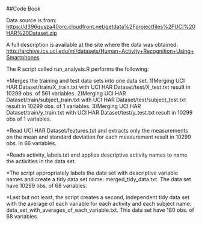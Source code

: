 ##Code Book

Data source is from: https://d396qusza40orc.cloudfront.net/getdata%2Fprojectfiles%2FUCI%20HAR%20Dataset.zip 

A full description is available at the site where the data was obtained:  http://archive.ics.uci.edu/ml/datasets/Human+Activity+Recognition+Using+Smartphones 

The R script called run_analysis.R performs the following:

*Merges the training and test data sets into one data set. 
1)Merging UCI HAR Dataset/train/X_train.txt with UCI HAR Dataset/test/X_test.txt result in 10299 obs. of 561 variables. 
2)Merging UCI HAR Dataset/train/subject_train.txt with UCI HAR Dataset/test/subject_test.txt result in 10299 obs. of 1 variables.
3)Merging UCI HAR Dataset/train/y_train.txt with UCI HAR Dataset/test/y_test.txt result in 10299 obs of 1 variables.

*Read UCI HAR Dataset/features.txt and extracts only the measurements on the mean and standard deviation for each measurement result in 10299 obs. in 66 variables.

*Reads activity_labels.txt and applies descriptive activity names to name the activities in the data set.

*The script appropriately labels the data set with descriptive variable names and create a tidy data set name: merged_tidy_data.txt. The data set have 10299 obs. of 68 variables. 

*Last but not least, the script creates a second, independent tidy data set with the average of each variable for each activity and each subject name: data_set_with_averages_of_each_variable.txt. This data set have 180 obs. of 68 variables.